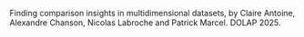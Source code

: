 Finding comparison insights in multidimensional datasets, by Claire Antoine, Alexandre Chanson, Nicolas Labroche and Patrick Marcel. DOLAP 2025.
